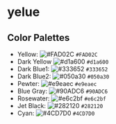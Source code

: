 # yelue 


## Color Palettes

- Yellow: ![#FAD02C](https://placehold.co/15x15/FAD02C/FAD02C.png) `#FAD02C`
- Dark Yellow ![#d1a600](https://placehold.co/15x15/d1a600/d1a600.png) `#d1a600` 
- Dark Blue1: ![#333652](https://placehold.co/15x15/333652/333652.png) `#333652`
- Dark Blue2: ![#050a30](https://placehold.co/15x15/050a30/050a30.png) `#050a30`
- Pewter: ![#e9eaec](https://placehold.co/15x15/e9eaec/e9eaec.png) `#e9eaec`  
- Blue Gray: ![#90ADC6](https://placehold.co/15x15/90ADC6/90ADC6.png) `#90ADC6` 
- Rosewater: ![#e6c2bf](https://placehold.co/15x15/e6c2bf/e6c2bf.png) `#e6c2bf` 
- Jet Black: ![#282120](https://placehold.co/15x15/282120/282120.png) `#282120`
- Cyan: ![#4CD7D0](https://placehold.co/15x15/4CD7D0/4CD7D0.png) `#4CD7D0` 